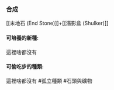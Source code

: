 ### 合成
[[末地石 (End Stone)]]+[[潛影盒 (Shulker)]]

#### 可培養的新種:
這裡啥都沒有

#### 可偷吃步的種類:
這裡啥都沒有
#孤立種類 
#石頭與礦物